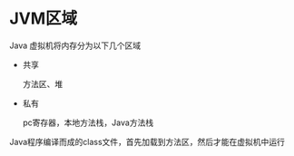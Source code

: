 # JVM区域

Java 虚拟机将内存分为以下几个区域

- 共享 

  方法区、堆

- 私有

  pc寄存器，本地方法栈，Java方法栈

Java程序编译而成的class文件，首先加载到方法区，然后才能在虚拟机中运行

